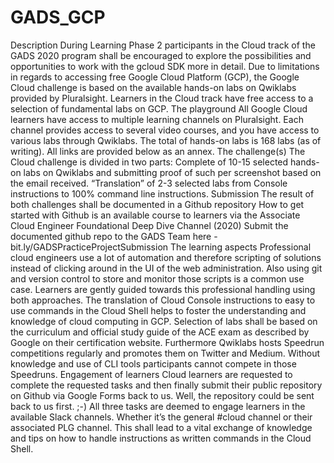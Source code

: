 # GADS_GCP
Description  During Learning Phase 2 participants in the Cloud track of the GADS 2020 program shall be encouraged to explore the possibilities and opportunities to work with the gcloud SDK more in detail.  Due to limitations in regards to accessing free Google Cloud Platform (GCP), the Google Cloud challenge is based on the available hands-on labs on Qwiklabs provided by Pluralsight. Learners in the Cloud track have free access to a selection of fundamental labs on GCP.  The playground  All Google Cloud learners have access to multiple learning channels on Pluralsight. Each channel provides access to several video courses, and you have access to various labs through Qwiklabs.   The total of hands-on labs is 168 labs (as of writing). All links are provided below as an annex.  The challenge(s)  The Cloud challenge is divided in two parts:  Complete of 10-15 selected hands-on labs on Qwiklabs and submitting proof of such per screenshot based on the email received. “Translation” of 2-3 selected labs from Console instructions to 100% command line instructions.  Submission  The result of both challenges shall be documented in a Github repository  How to get started with Github is an available course to learners via the Associate Cloud Engineer Foundational Deep Dive Channel (2020) Submit the documented github repo to the GADS Team here  - bit.ly/GADSPracticeProjectSubmission  The learning aspects  Professional cloud engineers use a lot of automation and therefore scripting of solutions instead of clicking around in the UI of the web administration. Also using git and version control to store and monitor those scripts is a common use case.  Learners are gently guided towards this professional handling using both approaches. The translation of Cloud Console instructions to easy to use commands in the Cloud Shell helps to foster the understanding and knowledge of cloud computing in GCP.  Selection of labs shall be based on the curriculum and official study guide of the ACE exam as described by Google on their certification website.  Furthermore Qwiklabs hosts Speedrun competitions regularly and promotes them on Twitter and Medium. Without knowledge and use of CLI tools participants cannot compete in those Speedruns.  Engagement of learners  Cloud learners are requested to complete the requested tasks and then finally submit their public repository on Github via Google Forms back to us. Well, the repository could be sent back to us first. ;-)  All three tasks are deemed to engage learners in the available Slack channels. Whether it’s the general #cloud channel or their associated PLG channel. This shall lead to a vital exchange of knowledge and tips on how to handle instructions as written commands in the Cloud Shell.
